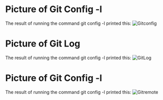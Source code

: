 # Picture of Git Config -l
The result of running the command 
git config -l printed this:
![Gitconfig](/altschool-cloud-exercises/Linux/Exercise-5/Gitconfig.jpeg "config -l") 

# Picture of Git Log
The result of running the command 
git config -l printed this:
![GitLog](/altschool-cloud-exercises/Linux/Exercise-5/Gitconfig.jpeg "Git Log")

# Picture of Git Config -l
The result of running the command 
git config -l printed this:
![Gitremote](/altschool-cloud-exercises/Linux/Exercise-5/Gitconfig.jpeg "Git Remote")
